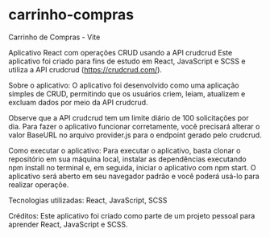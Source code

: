 # carrinho-compras
Carrinho de Compras - Vite

Aplicativo React com operações CRUD usando a API crudcrud
Este aplicativo foi criado para fins de estudo em React, JavaScript e SCSS e utiliza a API crudcrud (https://crudcrud.com/).

Sobre o aplicativo:
O aplicativo foi desenvolvido como uma aplicação simples de CRUD, permitindo que os usuários criem, leiam, atualizem e excluam dados por meio da API crudcrud.

Observe que a API crudcrud tem um limite diário de 100 solicitações por dia. Para fazer o aplicativo funcionar corretamente, você precisará alterar o valor BaseURL no arquivo provider.js para o endpoint gerado pelo crudcrud.

Como executar o aplicativo:
Para executar o aplicativo, basta clonar o repositório em sua máquina local, instalar as dependências executando npm install no terminal e, em seguida, iniciar o aplicativo com npm start. O aplicativo será aberto em seu navegador padrão e você poderá usá-lo para realizar operaçõe.

Tecnologias utilizadas:
React,
JavaScript,
SCSS

Créditos:
Este aplicativo foi criado como parte de um projeto pessoal para aprender React, JavaScript e SCSS.
